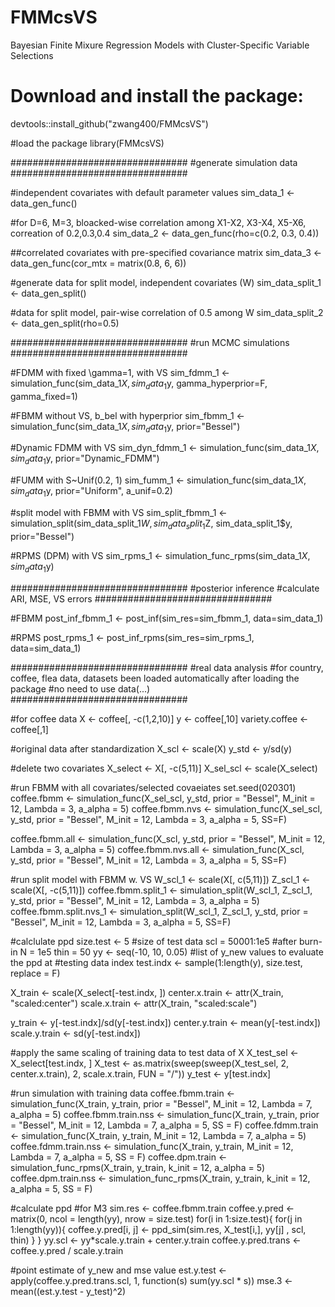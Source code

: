 # FMMcsVS
Bayesian Finite Mixure Regression Models with Cluster-Specific Variable Selections

# Download and install the package:
devtools::install_github("zwang400/FMMcsVS")

#load the package
library(FMMcsVS)

################################
#generate simulation data
################################

#independent covariates with default parameter values
sim_data_1 <- data_gen_func()

#for D=6, M=3, bloacked-wise correlation among X1-X2, X3-X4, X5-X6, correation of 0.2,0.3,0.4
sim_data_2 <- data_gen_func(rho=c(0.2, 0.3, 0.4))

##correlated covariates with pre-specified covariance matrix
sim_data_3 <- data_gen_func(cor_mtx = matrix(0.8, 6, 6))

#generate data for split model, independent covariates (W)
sim_data_split_1 <- data_gen_split()

#data for split model, pair-wise correlation of 0.5 among W
sim_data_split_2 <- data_gen_split(rho=0.5)

################################
#run MCMC simulations
################################

#FDMM with fixed \gamma=1, with VS
sim_fdmm_1 <- simulation_func(sim_data_1$X, sim_data_1$y, gamma_hyperprior=F, gamma_fixed=1)

#FBMM without VS, b_bel with hyperprior
sim_fbmm_1 <- simulation_func(sim_data_1$X, sim_data_1$y, prior="Bessel")


#Dynamic FDMM with VS
sim_dyn_fdmm_1 <- simulation_func(sim_data_1$X, sim_data_1$y, prior="Dynamic_FDMM")

#FUMM with S~Unif(0.2, 1)
sim_fumm_1 <- simulation_func(sim_data_1$X, sim_data_1$y, prior="Uniform", a_unif=0.2)

#split model with FBMM with VS
sim_split_fbmm_1 <- simulation_split(sim_data_split_1$W, sim_data_split_1$Z, sim_data_split_1$y, prior="Bessel")

#RPMS (DPM) with VS
sim_rpms_1 <- simulation_func_rpms(sim_data_1$X, sim_data_1$y)

################################
#posterior inference
#calculate ARI, MSE, VS errors
################################

#FBMM 
post_inf_fbmm_1 <- post_inf(sim_res=sim_fbmm_1, data=sim_data_1)

#RPMS
post_rpms_1 <- post_inf_rpms(sim_res=sim_rpms_1, data=sim_data_1)


################################
#real data analysis
#for country, coffee, flea data, datasets been loaded automatically after loading the package
#no need to use data(...)
################################

#for coffee data
X <- coffee[, -c(1,2,10)]
y <- coffee[,10]
variety.coffee <- coffee[,1]

#original data after standardization
X_scl <- scale(X)
y_std <- y/sd(y)

#delete two covariates
X_select <- X[, -c(5,11)]
X_sel_scl <- scale(X_select)

#run FBMM with all covariates/selected covaeiates
set.seed(020301)
coffee.fbmm <- simulation_func(X_sel_scl, y_std, prior = "Bessel", M_init = 12, Lambda = 3, a_alpha = 5) 
coffee.fbmm.nvs <- simulation_func(X_sel_scl, y_std, prior = "Bessel", M_init = 12, Lambda = 3, a_alpha = 5, SS=F) 

coffee.fbmm.all <- simulation_func(X_scl, y_std, prior = "Bessel", M_init = 12, Lambda = 3, a_alpha = 5) 
coffee.fbmm.nvs.all <- simulation_func(X_scl, y_std, prior = "Bessel", M_init = 12, Lambda = 3, a_alpha = 5, SS=F) 


#run split model with FBMM w. VS
W_scl_1 <- scale(X[, c(5,11)])
Z_scl_1 <- scale(X[, -c(5,11)])
coffee.fbmm.split_1 <- simulation_split(W_scl_1, Z_scl_1, y_std, prior = "Bessel", M_init = 12, Lambda = 3, a_alpha = 5) 
coffee.fbmm.split.nvs_1 <- simulation_split(W_scl_1, Z_scl_1, y_std, prior = "Bessel", M_init = 12, Lambda = 3, a_alpha = 5, SS=F) 

#calclulate ppd
size.test <- 5 #size of test data
scl = 50001:1e5 #after burn-in
N = 1e5
thin = 50
yy <- seq(-10, 10, 0.05) #list of y_new values to evaluate the ppd at
#testing data index
test.indx <- sample(1:length(y), size.test, replace = F)

X_train <- scale(X_select[-test.indx, ])
center.x.train <- attr(X_train, "scaled:center")
scale.x.train <- attr(X_train, "scaled:scale")

y_train <- y[-test.indx]/sd(y[-test.indx])
center.y.train <- mean(y[-test.indx])
scale.y.train <- sd(y[-test.indx])

#apply the same scaling of training data to test data of X
X_test_sel <- X_select[test.indx, ]
X_test <- as.matrix(sweep(sweep(X_test_sel, 2, center.x.train), 2, scale.x.train, FUN = "/"))
y_test <- y[test.indx]

#run simulation with training data
coffee.fbmm.train <- simulation_func(X_train, y_train, prior = "Bessel", M_init = 12, Lambda = 7, a_alpha = 5)
coffee.fbmm.train.nss <- simulation_func(X_train, y_train, prior = "Bessel", M_init = 12, Lambda = 7, a_alpha = 5, SS = F)
coffee.fdmm.train <- simulation_func(X_train, y_train, M_init = 12, Lambda = 7, a_alpha = 5)
coffee.fdmm.train.nss <- simulation_func(X_train, y_train, M_init = 12, Lambda = 7, a_alpha = 5, SS = F)
coffee.dpm.train <- simulation_func_rpms(X_train, y_train, k_init = 12, a_alpha = 5)
coffee.dpm.train.nss <- simulation_func_rpms(X_train, y_train, k_init = 12, a_alpha = 5, SS = F)



#calculate ppd
#for M3
sim.res <- coffee.fbmm.train
coffee.y.pred <- matrix(0, ncol = length(yy), nrow = size.test)
for(i in 1:size.test){
    for(j in 1:length(yy)){
        coffee.y.pred[i, j] <- ppd_sim(sim.res, X_test[i,], yy[j] , scl, thin)
    }
}
yy.scl <- yy*scale.y.train + center.y.train
coffee.y.pred.trans <- coffee.y.pred / scale.y.train

#point estimate of y_new and mse value
est.y.test <- apply(coffee.y.pred.trans.scl, 1, function(s) sum(yy.scl * s))
mse.3 <- mean((est.y.test - y_test)^2)





